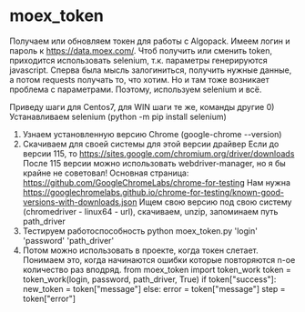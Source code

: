 # moex_token
Получаем или обновляем токен для работы с Algopack.
Имеем логин и пароль к https://data.moex.com/. Чтоб получить или сменить token, приходится использовать selenium, т.к.
параметры генерируются javascript. Сперва была мысль залогиниться, получить нужные данные, а потом requests получать то,
что хотим. Но и там тоже возникает проблема с параметрами. Поэтому, используем selenium и всё.

Приведу шаги для Centos7, для WIN шаги те же, команды другие 
0)  Устанавливаем selenium (python -m pip install selenium)
1)  Узнаем установленную версию Chrome (google-chrome --version)
2)  Скачиваем для своей системы для этой версии драйвер
    Если до версии 115, то https://sites.google.com/chromium.org/driver/downloads
    После 115 версии можно использовать webdriver-manager, но я бы крайне не советовал!
    Основная страница: https://github.com/GoogleChromeLabs/chrome-for-testing
    Нам нужна https://googlechromelabs.github.io/chrome-for-testing/known-good-versions-with-downloads.json
    Ищем свою версию под свою систему (chromedriver - linux64 - url), скачиваем, unzip, запоминаем путь path_driver
3)  Тестируем работоспособность
    python moex_token.py 'login' 'password' 'path_driver'
4)  Потом можно использовать в проекте, когда токен слетает. Понимаем это, когда начинаются ошибки 
    которые повторяются n-ое количество раз вподряд.
    from moex_token import token_work
    token = token_work(login, password, path_driver, True)
    if token["success"]:
        new_token = token["message"]
    else:
        error = token["message"]
        step = token["error"]
